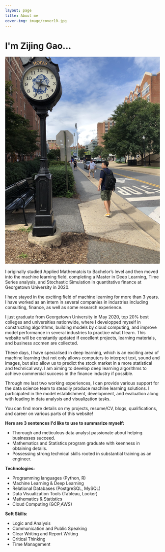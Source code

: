 ```yaml
---
layout: page
title: About me
cover-img: image/cover10.jpg
---
```


# I'm Zijing Gao...

![](/image/self.jpg)

I originally studied Applied Mathematcis to Bachelor’s level and then moved into the machine learning field, completing a Master in Deep Learning, Time Series analysis, and Stochastic Simulation in quantitative finance at Georgetown University in 2020.

I have stayed in the exciting field of machine learning for more than 3 years. I have worked as an intern in several companies in industries including consulting, finance, as well as some research experience.

I just graduate from Georgetown University in May 2020, top 20% best colleges and universities nationwide, where I developped myself in constructing algorithms, building models by cloud computing, and improve model performance in several industries to practice what I learn. This website will be constantly updated if excellent projects, learning materials, and business accmen are collected.

These days, I have specialised in deep learning, which is an exciting area of machine learning that not only allows computers to interpret text, sound and images, but also allow us to predict the stock market in a more statistical and technical way. I am aiming to develop deep learning algorithms to achieve commercial success in the finance industry if possible.

Through me last two working experiences, I can provide various support for the data science team to steadily produce machine learning solutions. I participated in the model establishment, development, and evaluation along with leading in data analysis and visualization tasks.

You can find more details on my projects, resume/CV, blogs, qualifications, and career on various parts of this website!

__Here are 3 sentences I'd like to use to summarize myself:__

- Thorough and meticulous data analyst passionate about helping businesses succeed.
- Mathematics and Statistics program graduate with keenness in obtaining details.
- Possessing strong technical skills rooted in substantial training as an engineer.

__Technologies:__

- Programming languages (Python, R)
- Machine Learning & Deep Learning
- Relational Databases (PostgreSQL, MySQL)
- Data Visualization Tools (Tableau, Looker)
- Mathematics & Statistics
- Cloud Computing (GCP,AWS)

__Soft Skills:__

- Logic and Analysis
- Communication and Public Speaking
- Clear Writing and Report Writing
- Critical Thinking
- Time Management
